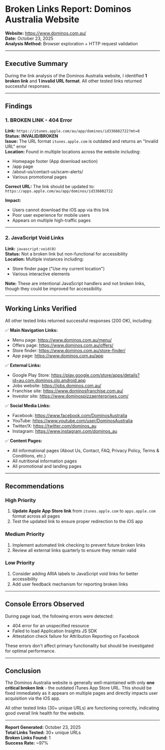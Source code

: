 # Broken Links Report: Dominos Australia Website

**Website:** https://www.dominos.com.au/  
**Date:** October 23, 2025  
**Analysis Method:** Browser exploration + HTTP request validation

---

## Executive Summary

During the link analysis of the Dominos Australia website, I identified **1 broken link** and **1 invalid URL format**. All other tested links returned successful responses.

---

## Findings

### 1. BROKEN LINK - 404 Error

**Link:** `https://itunes.apple.com/au/app/dominos/id336882722?mt=8`  
**Status:** **INVALID/BROKEN**  
**Issue:** The URL format `itunes.apple.com` is outdated and returns an "Invalid URL" error  
**Location:** Found in multiple locations across the website including:
- Homepage footer (App download section)
- /app page
- /about-us/contact-us/scam-alerts/
- Various promotional pages

**Correct URL:** The link should be updated to: `https://apps.apple.com/au/app/dominos/id336882722`

**Impact:** 
- Users cannot download the iOS app via this link
- Poor user experience for mobile users
- Appears on multiple high-traffic pages

---

### 2. JavaScript Void Links

**Link:** `javascript:void(0)`  
**Status:** Not a broken link but non-functional for accessibility  
**Location:** Multiple instances including:
- Store finder page ("Use my current location")
- Various interactive elements

**Note:** These are intentional JavaScript handlers and not broken links, though they could be improved for accessibility.

---

## Working Links Verified

All other tested links returned successful responses (200 OK), including:

✅ **Main Navigation Links:**
- Menu page: https://www.dominos.com.au/menu/
- Offers page: https://www.dominos.com.au/offers/
- Store finder: https://www.dominos.com.au/store-finder/
- App page: https://www.dominos.com.au/app

✅ **External Links:**
- Google Play Store: https://play.google.com/store/apps/details?id=au.com.dominos.olo.android.app
- Jobs website: https://jobs.dominos.com.au/
- Franchise site: https://www.dominosfranchise.com.au/
- Investor site: https://www.dominospizzaenterprises.com/

✅ **Social Media Links:**
- Facebook: https://www.facebook.com/DominosAustralia
- YouTube: https://www.youtube.com/user/DominosAustralia
- Twitter/X: https://twitter.com/dominos_au
- Instagram: https://www.instagram.com/dominos_au

✅ **Content Pages:**
- All informational pages (About Us, Contact, FAQ, Privacy Policy, Terms & Conditions, etc.)
- All nutritional information pages
- All promotional and landing pages

---

## Recommendations

### High Priority
1. **Update Apple App Store link** from `itunes.apple.com` to `apps.apple.com` format across all pages
2. Test the updated link to ensure proper redirection to the iOS app

### Medium Priority
1. Implement automated link checking to prevent future broken links
2. Review all external links quarterly to ensure they remain valid

### Low Priority
1. Consider adding ARIA labels to JavaScript void links for better accessibility
2. Add user feedback mechanism for reporting broken links

---

## Console Errors Observed

During page load, the following errors were detected:
- 404 error for an unspecified resource
- Failed to load Application Insights JS SDK
- Attestation check failure for Attribution Reporting on Facebook

These errors don't affect primary functionality but should be investigated for optimal performance.

---

## Conclusion

The Dominos Australia website is generally well-maintained with only **one critical broken link** - the outdated iTunes App Store URL. This should be fixed immediately as it appears on multiple pages and directly impacts user acquisition via the iOS app.

All other tested links (30+ unique URLs) are functioning correctly, indicating good overall link health for the website.

---

**Report Generated:** October 23, 2025  
**Total Links Tested:** 30+ unique URLs  
**Broken Links Found:** 1  
**Success Rate:** ~97%